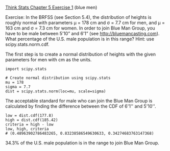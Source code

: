 [Think Stats Chapter 5 Exercise 1](http://greenteapress.com/thinkstats2/html/thinkstats2006.html#toc50) (blue men)

>>
Exercise: In the BRFSS (see Section 5.4), the distribution of heights is roughly normal with parameters µ = 178 cm and σ = 7.7 cm for men, and µ = 163 cm and σ = 7.3 cm for women.
In order to join Blue Man Group, you have to be male between 5’10” and 6’1” (see http://bluemancasting.com). What percentage of the U.S. male population is in this range? Hint: use scipy.stats.norm.cdf.

The first step is to create a normal distribution of heights with the given parameters for men with cm as the units.
```
import scipy.stats
```
```
# Create normal distribution using scipy.stats
mu = 178
sigma = 7.7
dist = scipy.stats.norm(loc=mu, scale=sigma)
```
The acceptable standard for male who can join the Blue Man Group is calculated by finding the difference between the CDF of 6'1'' and 5'10''.
```
low = dist.cdf(177.8)
high = dist.cdf(185.42)
criteria = high - low
low, high, criteria
# (0.48963902786483265, 0.83238586549630633, 0.34274683763147368)
```
34.3% of the U.S. male population is in the range to join Blue Man Group.

